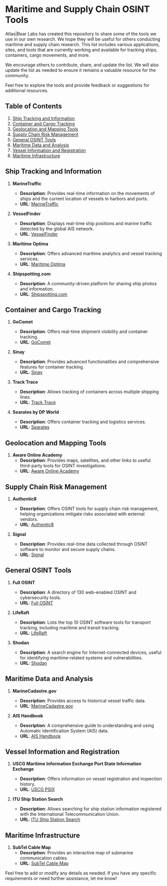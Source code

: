 # Maritime and Supply Chain OSINT Tools

Atlas|Bear Labs has created this repository to share some of the tools we use in our own research. We hope they will be useful for others conducting maritime and supply chain research. This list includes various applications, sites, and tools that are currently working and available for tracking ships, containers, cargo movements, and more.

We encourage others to contribute, share, and update the list. We will also update the list as needed to ensure it remains a valuable resource for the community.

Feel free to explore the tools and provide feedback or suggestions for additional resources.

## Table of Contents
1. [Ship Tracking and Information](#ship-tracking-and-information)
2. [Container and Cargo Tracking](#container-and-cargo-tracking)
3. [Geolocation and Mapping Tools](#geolocation-and-mapping-tools)
4. [Supply Chain Risk Management](#supply-chain-risk-management)
5. [General OSINT Tools](#general-osint-tools)
6. [Maritime Data and Analysis](#maritime-data-and-analysis)
7. [Vessel Information and Registration](#vessel-information-and-registration)
8. [Maritime Infrastructure](#maritime-infrastructure)

## Ship Tracking and Information
1. **MarineTraffic**
   - **Description**: Provides real-time information on the movements of ships and the current location of vessels in harbors and ports.
   - **URL**: [MarineTraffic](https://www.marinetraffic.com/en/ais/home)

2. **VesselFinder**
   - **Description**: Displays real-time ship positions and marine traffic detected by the global AIS network.
   - **URL**: [VesselFinder](https://www.vesselfinder.com/)

3. **Maritime Optima**
   - **Description**: Offers advanced maritime analytics and vessel tracking services.
   - **URL**: [Maritime Optima](https://app.maritimeoptima.com)

4. **Shipspotting.com**
   - **Description**: A community-driven platform for sharing ship photos and information.
   - **URL**: [Shipspotting.com](https://www.shipspotting.com)

## Container and Cargo Tracking
1. **GoComet**
   - **Description**: Offers real-time shipment visibility and container tracking.
   - **URL**: [GoComet](https://www.gocomet.com/blog/8-best-container-tracking-software-for-real-time-shipment-tracking/)

2. **Sinay**
   - **Description**: Provides advanced functionalities and comprehensive features for container tracking.
   - **URL**: [Sinay](https://sinay.ai/en/top-8-best-container-tracking-solutions/)

3. **Track Trace**
   - **Description**: Allows tracking of containers across multiple shipping lines.
   - **URL**: [Track Trace](https://www.track-trace.com/container)

4. **Searates by DP World**
   - **Description**: Offers container tracking and logistics services.
   - **URL**: [Searates](https://www.searates.com/container/tracking/)

## Geolocation and Mapping Tools
1. **Aware Online Academy**
   - **Description**: Provides maps, satellites, and other links to useful third-party tools for OSINT investigations.
   - **URL**: [Aware Online Academy](https://www.aware-online.com/en/osint-tools/geolocation-tools/)

## Supply Chain Risk Management
1. **Authentic8**
   - **Description**: Offers OSINT tools for supply chain risk management, helping organizations mitigate risks associated with external vendors.
   - **URL**: [Authentic8](https://www.authentic8.com/blog/osint-supply-chain-risk)

2. **Signal**
   - **Description**: Provides real-time data collected through OSINT software to monitor and secure supply chains.
   - **URL**: [Signal](https://www.getsignal.info/blog/securing-the-supply-chain-the-role-of-osint-for-logistics)

## General OSINT Tools
1. **Full OSINT**
   - **Description**: A directory of 130 web-enabled OSINT and cybersecurity tools.
   - **URL**: [Full OSINT](https://fullosint.com/)

2. **LifeRaft**
   - **Description**: Lists the top 10 OSINT software tools for transport tracking, including maritime and transit tracking.
   - **URL**: [LifeRaft](https://www.liferaftinc.com/blog/10-best-osint-software-tools-for-transport-tracking)

3. **Shodan**
   - **Description**: A search engine for Internet-connected devices, useful for identifying maritime-related systems and vulnerabilities.
   - **URL**: [Shodan](https://beta.shodan.io/)

## Maritime Data and Analysis
1. **MarineCadastre.gov**
   - **Description**: Provides access to historical vessel traffic data.
   - **URL**: [MarineCadastre.gov](https://marinecadastre.gov/ais/)

2. **AIS Handbook**
   - **Description**: A comprehensive guide to understanding and using Automatic Identification System (AIS) data.
   - **URL**: [AIS Handbook](https://unstats.un.org/wiki/display/AIS/)

## Vessel Information and Registration
1. **USCG Maritime Information Exchange Port State Information Exchange**
   - **Description**: Offers information on vessel registration and inspection history.
   - **URL**: [USCG PSIX](https://cgmix.uscg.mil/PSIX/PSIXSearch.aspx)

2. **ITU Ship Station Search**
   - **Description**: Allows searching for ship station information registered with the International Telecommunication Union.
   - **URL**: [ITU Ship Station Search](https://www.itu.int/mmsapp/ShipStation/list)

## Maritime Infrastructure
1. **SubTel Cable Map**
   - **Description**: Provides an interactive map of submarine communication cables.
   - **URL**: [SubTel Cable Map](https://subtelforum.com/online-map/)

Feel free to add or modify any details as needed. If you have any specific requirements or need further assistance, let me know!
